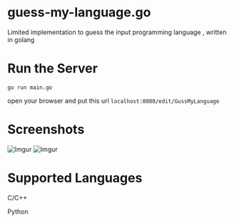 # guess-my-language.go
Limited implementation to guess the input programming language , written in golang

# Run the Server 
``` go run main.go ```

open your browser and put this url
``` localhost:8080/edit/GussMyLanguage ```

# Screenshots
![Imgur](http://i.imgur.com/w3fFhjQ.png)
![Imgur](http://i.imgur.com/QQUYDnp.png)
# Supported Languages
  C/C++
  
  Python
